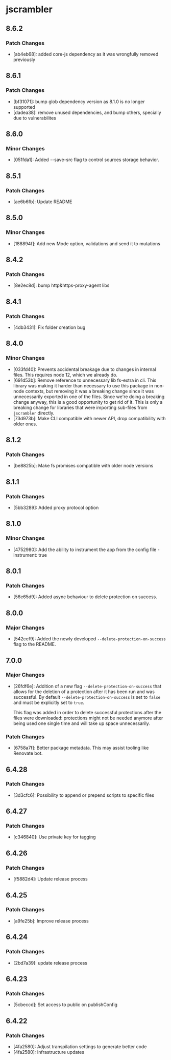# jscrambler

## 8.6.2

### Patch Changes

- [ab4eb68]: added core-js dependency as it was wrongfully removed previously

## 8.6.1

### Patch Changes

- [bf31071]: bump glob dependency version as 8.1.0 is no longer supported
- [dadea38]: remove unused dependencies, and bump others, specially due to vulnerabilites

## 8.6.0

### Minor Changes

- [051fda1]: Added --save-src flag to control sources storage behavior.

## 8.5.1

### Patch Changes

- [ae6b6fb]: Update README

## 8.5.0

### Minor Changes

- [188894f]: Add new Mode option, validations and send it to mutations

## 8.4.2

### Patch Changes

- [8e2ec8d]: bump http&https-proxy-agent libs

## 8.4.1

### Patch Changes

- [4db3431]: Fix folder creation bug

## 8.4.0

### Minor Changes

- [033fd40]: Prevents accidental breakage due to changes in internal files.
  This requires node 12, which we already do.
- [691d53b]: Remove reference to unnecessary lib fs-extra in cli.
  This library was making it harder than necessary to use this package in non-node contexts, but
  removing it was a breaking change since it was unnecessarily exported in one of the files.
  Since we're doing a breaking change anyway, this is a good opportunity to get rid of it.
  This is only a breaking change for libraries that were importing sub-files from `jscrambler` directly.
- [73d973b]: Make CLI compatible with newer API, drop compatibility with older ones.

## 8.1.2

### Patch Changes

- [be8825b]: Make fs promises compatible with older node versions

## 8.1.1

### Patch Changes

- [5bb3289]: Added proxy protocol option

## 8.1.0

### Minor Changes

- [4752980]: Add the ability to instrument the app from the config file - instrument: true

## 8.0.1

### Patch Changes

- [56e65d9]: Added async behaviour to delete protection on success.

## 8.0.0

### Major Changes

- [542cef9]: Added the newly developed `--delete-protection-on-success` flag to the README.

## 7.0.0

### Major Changes

- [26fdf6e]: Addition of a new flag `--delete-protection-on-success` that allows for the deletion of a protection after it has been run and was successful.
  By default `--delete-protection-on-success` is set to `false` and must be explicitly set to `true`.

  This flag was added in order to delete successful protections after the files were downloaded: protections might not be needed anymore after being used one single time and will take up space unnecessarily.

### Patch Changes

- [6758a7f]: Better package metadata. This may assist tooling like Renovate bot.

## 6.4.28

### Patch Changes

- [3d3cfc6]: Possibility to append or prepend scripts to specific files

## 6.4.27

### Patch Changes

- [c346840]: Use private key for tagging

## 6.4.26

### Patch Changes

- [f5882d4]: Update release process

## 6.4.25

### Patch Changes

- [a9fe25b]: Improve release process

## 6.4.24

### Patch Changes

- [2bd7a39]: update release process

## 6.4.23

### Patch Changes

- [5cbeccd]: Set access to public on publishConfig

## 6.4.22

### Patch Changes

- [4fa2580]: Adjust transpilation settings to generate better code
- [4fa2580]: Infrastructure updates
